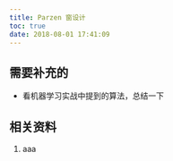 ```yaml
---
title: Parzen 窗设计
toc: true
date: 2018-08-01 17:41:09
---
```

## 需要补充的

* 看机器学习实战中提到的算法，总结一下























## 相关资料

1. aaa
